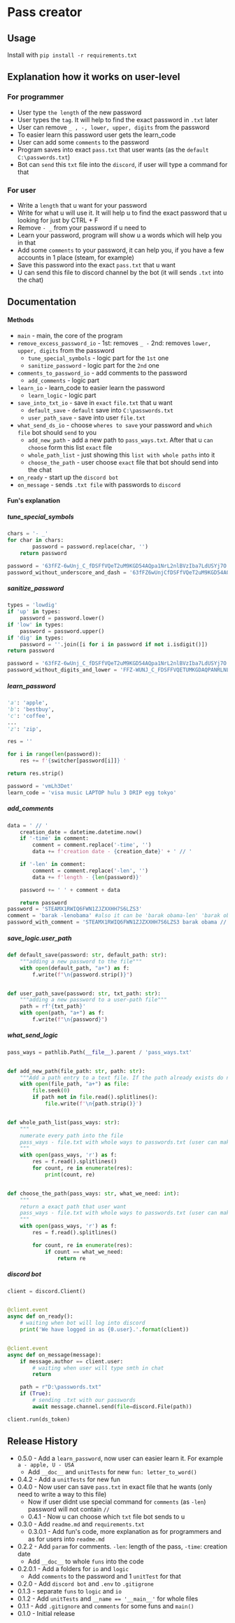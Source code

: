 # Pass creator
## Usage
Install with `pip install -r requirements.txt`
## Explanation how it works on user-level
### For programmer
* User type `the length` of the new password
* User types the `tag`. It will help to find the exact password in `.txt` later
* User can remove `_ , -, lower, upper, digits` from the password
* To easier learn this password user gets the learn_code 
* User can add some `comments` to the password
* Program saves into exact `pass.txt` that user wants (as the `default` `C:\passwords.txt`)
* Bot can `send` this `txt` file into the `discord`, if user will type a command for that


### For user 
* Write a `length` that u want for your password
* Write for what u will use it. It will help u to find the exact password that u looking for just by CTRL + F
* Remove `- _` from your password if u need to
* Learn your password, program will show u a words which will help you in that
* Add some `comments` to your password, it can help you, if you have a few accounts in 1 place (steam, for example)
* Save this password into the exact `pass.txt` that u want
* U can send this file to discord channel by the bot (it will sends `.txt` into the chat)


## Documentation

#### Methods
* `main` - main, the core of the program
* `remove_excess_password_io` - 1st: removes `_ -` 2nd: removes `lower, upper, digits` from the password
    * `tune_special_symbols` - logic part for the `1st` one
    * `sanitize_password` - logic part for the `2nd` one
* `comments_to_password_io` - add comments to the password
    * `add_comments` - logic part
* `learn_io` - learn_code to easier learn the password
    * `learn_logic` - logic part
* `save_into_txt_io` - save in `exact` `file.txt` that u want
    * `default_save` - `default` save into `C:\passwords.txt`
    * `user_path_save` - save into user `file.txt`
* `what_send_ds_io` - choose `wheres to save` your password and `which file` bot should `send` to you
    * `add_new_path` - add a new path to `pass_ways.txt`. After that u `can choose` form this list `exact` file
    * `whole_path_list` - just showing this `list with whole paths` into it
    * `choose_the_path` - user choose `exact` file that bot should send into the chat
* `on_ready` - start up the `discord bot`
* `on_message` - sends `.txt file` with passwords to `discord`

#### Fun's explanation
##### tune_special_symbols
```py
chars = '- _'
for char in chars:
        password = password.replace(char, '')
    return password

password = '63fFZ-6wUnj_C_fDSFfVQeT2uM9KGD54AQpa1NrL2nlBVzIba7LdUSYj7O'
password_without_underscore_and_dash = '63fFZ6wUnjCfDSFfVQeT2uM9KGD54AQpa1NrL2nlBVzIba7LdUSYj7O'
```
##### sanitize_password
```py
types = 'lowdig'
if 'up' in types:
    password = password.lower()
if 'low' in types:
    password = password.upper()
if 'dig' in types:
    password = ''.join([i for i in password if not i.isdigit()])
return password

password = '63fFZ-6wUnj_C_fDSFfVQeT2uM9KGD54AQpa1NrL2nlBVzIba7LdUSYj7O'
password_without_digits_and_lower = 'FFZ-WUNJ_C_FDSFFVQETUMKGDAQPANRLNLBVZIBALDUSYJO'
```
##### learn_password
```py
'a': 'apple',
'b': 'bestbuy',
'c': 'coffee',
...
'z': 'zip',

res = ''

for i in range(len(password)):
    res += f'{switcher[password[i]]} '

return res.strip()

password = 'vmLh3Det'
learn_code = 'visa music LAPTOP hulu 3 DRIP egg tokyo'
```
##### add_comments
```py
data = ' // '
    creation_date = datetime.datetime.now()
    if '-time' in comment:
        comment = comment.replace('-time', '')
        data += f'creation date - {creation_date}' + ' // '

    if '-len' in comment:
        comment = comment.replace('-len', '')
        data += f'length - {len(password)}'

    password += ' ' + comment + data

    return password
password = 'STEAMX1RWIQ6FWN1ZJZXXHH7S6LZS3'
comment = 'barak -lenobama' #also it can be 'barak obama-len' 'barak obama -len' etc
password_with_comment = 'STEAMX1RWIQ6FWN1ZJZXXHH7S6LZS3 barak obama // length - 30'
```
##### save_logic.user_path
```py
def default_save(password: str, default_path: str):
    """adding a new password to the file"""
    with open(default_path, "a+") as f:
        f.write(f"\n{password.strip()}")


def user_path_save(password: str, txt_path: str):
    """adding a new password to a user-path file"""
    path = rf'{txt_path}'
    with open(path, "a+") as f:
        f.write(f"\n{password}")
```
##### what_send_logic
```py
pass_ways = pathlib.Path(__file__).parent / 'pass_ways.txt'


def add_new_path(file_path: str, path: str):
    """Add a path entry to a text file. If the path already exists do nothing."""
    with open(file_path, "a+") as file:
        file.seek(0)
        if path not in file.read().splitlines():
            file.write(f'\n{path.strip()}')


def whole_path_list(pass_ways: str):
    """
    numerate every path into the file
    pass_ways - file.txt with whole ways to passwords.txt (user can make a few)
    """
    with open(pass_ways, 'r') as f:
        res = f.read().splitlines()
        for count, re in enumerate(res):
            print(count, re)


def choose_the_path(pass_ways: str, what_we_need: int):
    """
    return a exact path that user want
    pass_ways - file.txt with whole ways to passwords.txt (user can make a few)
    """
    with open(pass_ways, 'r') as f:
        res = f.read().splitlines()

        for count, re in enumerate(res):
            if count == what_we_need:
                return re
```
##### discord bot
```py
client = discord.Client()


@client.event
async def on_ready():
    # waiting when bot will log into discord
    print('We have logged in as {0.user}.'.format(client))


@client.event
async def on_message(message):
    if message.author == client.user:
        # waiting when user will type smth in chat
        return

    path = r"D:\passwords.txt"
    if (True):
        # sending .txt with our passwords
        await message.channel.send(file=discord.File(path))

client.run(ds_token)
```
## Release History
* 0.5.0 - Add a `learn_password`, now user can easier learn it. For example `a - apple, U - USA`
    * Add `__doc__` and `unitTests` for new `fun: letter_to_word()`
* 0.4.2 - Add a `unitTests` for new fun
* 0.4.0 - Now user can save `pass.txt` in exact file that he wants (only need to write a way to this file)
    * Now if user didnt use special command for `comments` (as `-len`) password will not contain `//`
    * 0.4.1 - Now u can choose which `txt` file bot sends to u
* 0.3.0 - Add `readme.md` and `requirements.txt`
    * 0.3.0.1 - Add fun's code, more explanation as for programmers and as for users into `readme.md`
* 0.2.2 - Add `param` for comments. `-len`: length of the pass, `-time`: creation date
    * Add `__doc__` to whole `funs` into the code
* 0.2.0.1 - Add a folders for `io` and `logic`
    * Add `comments` to the password and 1 `unitTest` for that
* 0.2.0 - Add `discord bot` and `.env` to `.gitigrone`
* 0.1.3 - separate `funs` to `logic` and `io`
* 0.1.2 - Add `unitTests` and `__name == '__main__'` for whole files
* 0.1.1 - Add `.gitignore` and `comments` for some funs and `main()`
* 0.1.0 - Initial release
